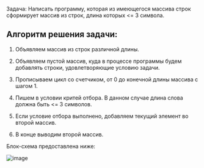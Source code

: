 Задача: Написать программу, которая из имеющегося массива строк сформирует массив из строк, длина которых <= 3 символа.

## Алгоритм решения задачи:

1. Объявляем массив из строк различной длины.

2. Объявляем пустой массив, куда в процессе программы будем добавлять строки, удовлетворяющие условию задачи.

3. Прописываем цикл со счетчиком, от 0 до конечной длины массива с шагом 1.

4. Пишем в условии критей отбора. В данном случае длина слова должна быть <= 3 символов. 

5. Если условие отбора выполнено, добавляем текущий элемент во второй массив.

6. В конце выводим второй массив.

Блок-схема предоставлена ниже:


![image](https://user-images.githubusercontent.com/119962098/218476996-0426e3b8-572b-4ff9-81ce-c150f4efb1f5.png)

